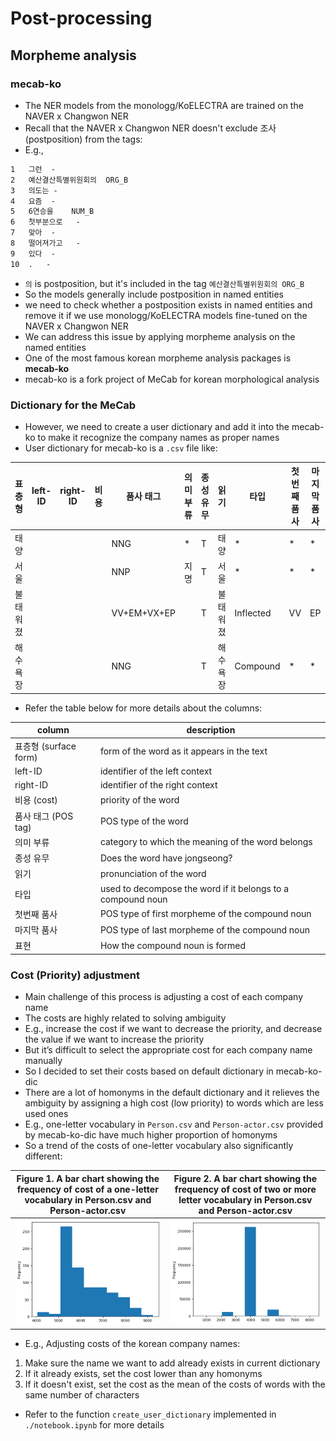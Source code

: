 # Post-processing

## Morpheme analysis

### mecab-ko

- The NER models from the monologg/KoELECTRA are trained on the NAVER x Changwon NER
- Recall that the NAVER x Changwon NER doesn't exclude 조사 (postposition) from the tags:
- E.g.,

``` txt
1	그런	-
2	예산결산특별위원회의	ORG_B
3	의도는	-
4	요즘	-
5	6연승을	NUM_B
6	첫부분으로	-
7	맞아	-
8	떨어져가고	-
9	있다	-
10	.	-
```

- `의` is postposition, but it's included in the tag `예산결산특별위원회의	ORG_B`
- So the models generally include postposition in named entities
- we need to check whether a postposition exists in named entities and remove it if we use monologg/KoELECTRA models fine-tuned on the NAVER x Changwon NER
- We can address this issue by applying morpheme analysis on the named entities
- One of the most famous korean morpheme analysis packages is **mecab-ko**
- mecab-ko is a fork project of MeCab for korean morphological analysis

### Dictionary for the MeCab

- However, we need to create a user dictionary and add it into the mecab-ko to make it recognize the company names as proper names
- User dictionary for mecab-ko is a `.csv` file like:

| 표층형 | left-ID | right-ID | 비용 | 품사 태그 | 의미 부류 | 종성 유무 | 읽기 | 타입 | 첫번째 품사 | 마지막 품사 | 표현 |
| --- | --- | --- | --- | --- | --- | --- | --- | --- | --- | --- | --- |
| 태양 |  |  |  | NNG | * | T | 태양 | * | * | * | * |
| 서울 |  |  |  | NNP | 지명 | T | 서울 | * | * | * | * |
| 불태워졌 |  |  |  | VV+EM+VX+EP |  | T | 불태워졌 | Inflected | VV | EP | 불태우/VV/*+어/EC/*+지/VX/*+었/EP/* |
| 해수욕장 |  |  |  | NNG |  | T | 해수욕장 | Compound | * | * | 해수/NNG/*+욕/NNG/*+장/NNG/* |

- Refer the table below for more details about the columns:

| column | description |
| --- | --- |
| 표층형 (surface form) | form of the word as it appears in the text |
| left-ID | identifier of the left context |
| right-ID | identifier of the right context |
| 비용 (cost) | priority of the word |
| 품사 태그 (POS tag) | POS type of the word |
| 의미 부류 | category to which the meaning of the word belongs |
| 종성 유무 | Does the word have jongseong? |
| 읽기 | pronunciation of the word |
| 타입 | used to decompose the word if it belongs to a compound noun |
| 첫번째 품사 | POS type of first morpheme of the compound noun |
| 마지막 품사 | POS type of last morpheme of the compound noun |
| 표현 | How the compound noun is formed |

### Cost (Priority) adjustment

- Main challenge of this process is adjusting a cost of each company name
- The costs are highly related to solving ambiguity
- E.g., increase the cost if we want to decrease the priority, and decrease the value if we want to increase the priority
- But it’s difficult to select the appropriate cost for each company name manually
- So I decided to set their costs based on default dictionary in mecab-ko-dic
- There are a lot of homonyms in the default dictionary and it relieves the ambiguity by assigning a high cost (low priority) to words which are less used ones
- E.g., one-letter vocabulary in `Person.csv` and `Person-actor.csv` provided by mecab-ko-dic have much higher proportion of homonyms
- So a trend of the costs of one-letter vocabulary also significantly different:


Figure 1. A bar chart showing the frequency of cost of a one-letter vocabulary in Person.csv and Person-actor.csv             | Figure 2. A bar chart showing the frequency of cost of two or more letter vocabulary in Person.csv and Person-actor.csv
:-------------------------:|:-------------------------:
![Figure 1. A bar chart showing the frequency of cost of a one-letter vocabulary in Person.csv and Person-actor.csv](./imgs/figure_01.png)  |  ![Figure 2. A bar chart showing the frequency of cost of two or more letter vocabulary in Person.csv and Person-actor.csv](./imgs/figure_02.png)

- E.g., Adjusting costs of the korean company names:

1. Make sure the name we want to add already exists in current dictionary
2. If it already exists, set the cost lower than any homonyms
3. If it doesn't exist, set the cost as the mean of the costs of words with the same number of characters

- Refer to the function `create_user_dictionary` implemented in `./notebook.ipynb` for more details